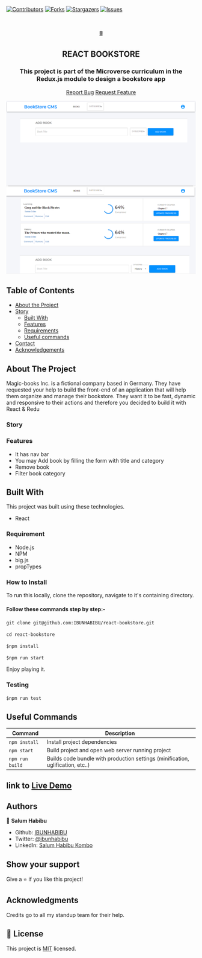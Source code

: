 [![Contributors][contributors-shield]][contributors-url]
[![Forks][forks-shield]][forks-url]
[![Stargazers][stars-shield]][stars-url]
[![Issues][issues-shield]][issues-url]

<br />

<p align="center">
  <a href="git@github.com:IBUNHABIBU/react-bookstore.git">
    <p align="center">🖩 </p>
  </a>

  <h2 align="center"> REACT BOOKSTORE</h2>
  <h3 align="center"> This project is part of the Microverse curriculum in the Redux.js module to design a bookstore app</h3>

  <p align="center">
    <a href="https://github.com/IBUNHABIBU/react-bookstore/issues">Report Bug</a>
    <a href="https://github.com/IBUNHABIBU/react-bookstore/issues">Request Feature</a>
  </p>
</p>

![screenshot](https://github.com/IBUNHABIBU/react-bookstore/blob/milestone5-styling/public/homepage.PNG)
![screenshot](https://github.com/IBUNHABIBU/react-bookstore/blob/milestone5-styling/public/books.PNG)
## Table of Contents

* [About the Project](#about-the-project)
* [Story](#story)
  * [Built With](#built-with)
  * [Features](#features)
  * [Requirements](#requirements)
  * [Useful commands](#useful-commands)
* [Contact](#Authors)
* [Acknowledgements](#Acknowledgements)

<!-- ABOUT THE PROJECT -->
## About The Project
Magic-books Inc. is a fictional company based in Germany. They have requested your help to build the front-end of an application that will help them organize and manage their bookstore. They want it to be fast, dynamic and responsive to their actions and therefore you decided to build it with React & Redu

### Story

### Features
- It has nav bar
- You may Add book by filling the form with title and category
- Remove book
- Filter book category
<!-- BUILD WITH -->
## Built With

This project was built using these technologies.
* React

### Requirement

- Node.js
- NPM
- big.js
- propTypes

### How to Install 

To run this locally, clone the repository, navigate to it's containing directory.

#### Follow these commands step by step:-

`
git clone git@github.com:IBUNHABIBU/react-bookstore.git
`

`
cd react-bookstore
`

 `$npm install `
 
 
 `$npm run start`
 
Enjoy playing it.

### Testing

 `$npm run test `


## Useful Commands

| Command | Description |
|---------|-------------|
| `npm install` | Install project dependencies |
| `npm start` | Build project and open web server running project |
| `npm run build` | Builds code bundle with production settings (minification, uglification, etc..) |

<!-- ### How to play -->

<!-- CONTACT -->


## link to  [Live Demo ](https://slm-react-redux-bookstore.herokuapp.com/)

## Authors

👤 **Salum Habibu** 
    
* Github: [IBUNHABIBU](https://github.com/IBUNHABIBU)
* Twitter: [@ibunhabibu](https://twitter.com/Ibunhabibu)
* LinkedIn: [Salum Habibu Kombo](https://www.linkedin.com/in/salum-habibu/)

## Show your support

Give a :star: if you like this project!


## Acknowledgments
Credits go to  <!--Mr Christian Ceamatu who helped me when I'm stuck. -->
all my standup team for their help.

<!-- MARKDOWN LINKS & IMAGES -->
<!-- https://www.markdownguide.org/basic-syntax/#reference-style-links -->
[contributors-shield]: https://img.shields.io/github/contributors/IBUNHABIBU/react-bookstore.svg?style=flat-square
[contributors-url]: https://github.com/IBUNHABIBU/react-bookstore/graphs/contributors
[forks-shield]: https://img.shields.io/github/forks/IBUNHABIBU/react-bookstore.svg?style=flat-square
[forks-url]: https://github.com/IBUNHABIBU/react-bookstore/network/members
[stars-shield]: https://img.shields.io/github/stars/IBUNHABIBU/react-bookstore.svg?style=flat-square
[stars-url]: https://github.com/IBUNHABIBU/react-bookstore/stargazers
[issues-shield]: https://img.shields.io/github/issues/IBUNHABIBU/react-bookstore.svg?style=flat-square
[issues-url]: https://github.com/IBUNHABIBU/react-bookstore/issues

## 📝 License

This project is [MIT](https://opensource.org/licenses/MIT) licensed.
